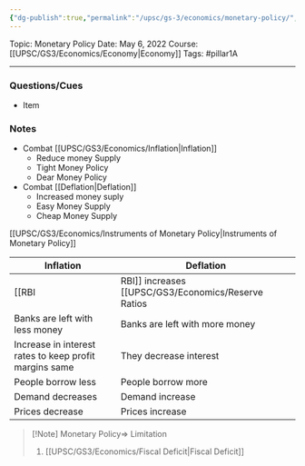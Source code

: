 ```yaml
---
{"dg-publish":true,"permalink":"/upsc/gs-3/economics/monetary-policy/","dgHomeLink":true,"dgPassFrontmatter":false}
---
```


Topic: Monetary Policy
Date: May 6, 2022
Course:[[UPSC/GS3/Economics/Economy|Economy]]
Tags: #pillar1A

---

### Questions/Cues
- Item

### Notes
- Combat [[UPSC/GS3/Economics/Inflation|Inflation]]
	- Reduce money Supply 
	- Tight Money Policy 
	- Dear Money Policy
- Combat [[Deflation|Deflation]]
	- Increased money suply
	- Easy Money Supply 
	- Cheap Money Supply

[[UPSC/GS3/Economics/Instruments of Monetary Policy|Instruments of Monetary Policy]]



| Inflation                                              | Deflation                           |
| ------------------------------------------------------ | ----------------------------------- |
| [[RBI|RBI]] increases [[UPSC/GS3/Economics/Reserve Ratios|Reserve Ratios]]                   | [[RBI|RBI]] decrease [[UPSC/GS3/Economics/Reserve Ratios|Reserve Ratios]] |
| Banks are left with less money                         | Banks are left with more money      |
| Increase in interest rates to keep profit margins same | They decrease interest              |
| People borrow less                                     | People borrow more                  |
| Demand decreases                                       | Demand increase                     |
| Prices decrease                                        | Prices increase                     |


>[!Note] Monetary Policy=> Limitation
>1. [[UPSC/GS3/Economics/Fiscal Deficit|Fiscal Deficit]]
